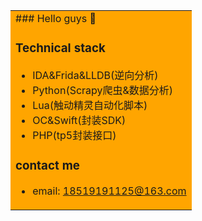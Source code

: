 
<table>
  <tr>
    <td bgcolor=orange> 
      ### Hello guys 👋


### Technical stack

- IDA&Frida&LLDB(逆向分析)
- Python(Scrapy爬虫&数据分析)
- Lua(触动精灵自动化脚本)
- OC&Swift(封装SDK)
- PHP(tp5封装接口)

### contact me
- email: 18519191125@163.com

      
    </td>
  </tr>
 </table>
